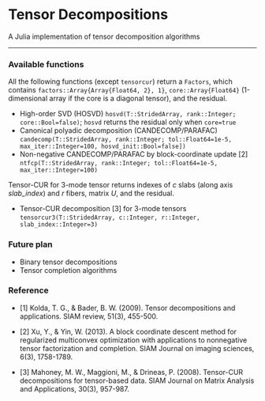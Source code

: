 # Tensor Decompositions 

A Julia implementation of tensor decomposition algorithms 

-------

### Available functions
All the following functions (except `tensorcur`) return a `Factors`, which contains `factors::Array{Array{Float64, 2}, 1}`, `core::Array{Float64}` (1-dimensional array if the core is a diagonal tensor), and the residual.

- High-order SVD (HOSVD) `hosvd(T::StridedArray, rank::Integer; core::Bool=false)`; `hosvd` returns the residual only when `core=true`
- Canonical polyadic decomposition (CANDECOMP/PARAFAC) `candecomp(T::StridedArray, rank::Integer; tol::Float64=1e-5, max_iter::Integer=100, hosvd_init::Bool=false])`
- Non-negative CANDECOMP/PARAFAC by block-coordinate update [2] `ntfcp(T::StridedArray, rank::Integer; tol::Float64=1e-5, max_iter::Integer=100)`

Tensor-CUR for 3-mode tensor returns indexes of *c* slabs (along axis *slab_index*) and *r* fibers, matrix *U*, and the residual.

- Tensor-CUR decomposition [3] for 3-mode tensors `tensorcur3(T::StridedArray, c::Integer, r::Integer, slab_index::Integer=3)`

### Future plan

- Binary tensor decompositions
- Tensor completion algorithms

### Reference

 - [1] Kolda, T. G., & Bader, B. W. (2009). Tensor decompositions and applications. SIAM review, 51(3), 455-500.

 - [2] Xu, Y., & Yin, W. (2013). A block coordinate descent method for regularized multiconvex optimization with applications to nonnegative tensor factorization and completion. SIAM Journal on imaging sciences, 6(3), 1758-1789.

 - [3] Mahoney, M. W., Maggioni, M., & Drineas, P. (2008). Tensor-CUR decompositions for tensor-based data. SIAM Journal on Matrix Analysis and Applications, 30(3), 957-987.

